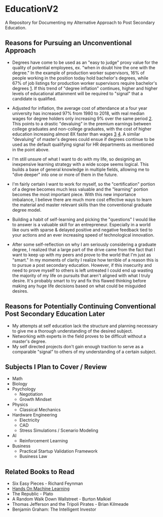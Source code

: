 # EducationV2
A Repository for Documenting my Alternative Approach to Post Secondary Education.

## Reasons for Pursuing an Unconventional Approach
* Degrees have come to be used as an "easy to judge" proxy value for the quality of potential employees, ex. "when in doubt hire the one with the degree." In the example of production worker supervisors, 16% of people working in the position today hold bachelor's degrees, while 67% of job listings for production worker supervisors require bachelor's degrees [1](https://www.forbes.com/sites/prestoncooper2/2018/01/08/employers-demanding-college-degrees-weaken-the-economy/?sh=7be4b1066b11). If this trend of "degree inflation" continues, higher and higher levels of educational attainment will be required  to "signal" that a candidate is qualified.

* Adjusted for inflation, the average cost of attendance at a four year university has increased 97% from 1980 to 2018, with real median wages for degree holders only increasing 9% over the same period [2](https://fas.org/sgp/crs/misc/R45090.pdf). This points to a drastic "devaluing" in the premium earnings between college graduates and non-college graduates, with the cost of higher education increasing almost 8X faster than wages [3](https://whoisnnamdi.com/the-value-of-college/) [4](https://www.forbes.com/sites/camilomaldonado/2018/07/24/price-of-college-increasing-almost-8-times-faster-than-wages/?sh=245a3ddf66c1). A similar "devaluing" of master's degrees could ensue if degrees continue to be used as the default qualifying signal for HR departments as mentioned in the point above.  

* I'm still unsure of what I want to do with my life, so designing an inexpensive learning strategy with a wide scope seems logical. This builds a base of general knowledge in multiple fields, allowing me to "dive deeper" into one or more of them in the future.

* I'm fairly certain I want to work for myself, so the "certification" portion of a degree becomes much less valuable and the "learning" portion becomes the most important piece. With this new importance imbalance, I believe there are much more cost effective ways to learn the material and master relevant skills than the conventional graduate degree model.

* Building a habit of self-learning and picking the "questions" I would like to answer is a valuable skill for an entrepreneur. Especially in a world like ours with sparse & delayed positive and negative feedback tied to your actions and an ever increasing speed of technological innovation.

* After some self-reflection on why I am seriously considering a graduate degree, I realized that a large part of the drive came from the fact that I want to keep up with my peers and prove to the world that I'm just as "smart." In my moments of clarity I realize how terrible of a reason this is to pursue a post secondary education. However, if this insecurity and need to prove myself to others is left untreated I could end up wasting the majority of my life on pursuits that aren't aligned with what I truly desire. It's probably smart to try and fix this flawed thinking before making any huge life decisions based on what could be misguided desires.

## Reasons for Potentially Continuing Conventional Post Secondary Education Later
* My attempts at self education lack the structure and planning necessary to give me a thorough understanding of the desired subject.
* Networking with experts in the field proves to be difficult without a master's degree.
* My self directed projects don't gain enough traction to serve as a comparable "signal" to others of my understanding of a certain subject.

## Subjects I Plan to Cover / Review
* Math
* Biology
* Psychology
  * Negotiation
  * Growth Mindset
* Physics
  * Classical Mechanics
* Hardware Engineering
  * Electricity
  * CAD
  * Stress Simulations / Scenario Modeling
* AI
  * Reinforcement Learning
* Business
  * Practical Startup Validation Framework
  * Business Law
## Related Books to Read
* Six Easy Pieces - Richard Feynman
* [Hands On Machine Learning](https://raw.githubusercontent.com/yanshengjia/ml-road/master/resources/Hands%20On%20Machine%20Learning%20with%20Scikit%20Learn%20and%20TensorFlow.pdf)
* The Republic - Plato
* A Random Walk Down Wallstreet - Burton Malkiel
* Thomas Jefferson and the Tripoli Pirates - Brian Kilmeade
* Benjamin Graham: The Intelligent Investor
